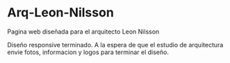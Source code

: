 # Arq-Leon-Nilsson
Pagina web diseñada para el arquitecto Leon Nilsson

Diseño responsive terminado. A la espera de que el estudio de arquitectura envie fotos, informacion y logos para terminar el diseño.

